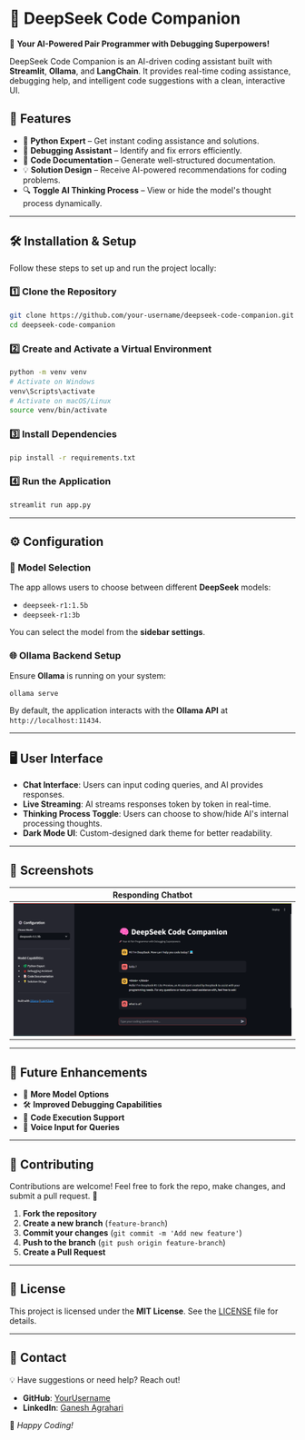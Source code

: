 # 🧠 DeepSeek Code Companion

🚀 **Your AI-Powered Pair Programmer with Debugging Superpowers!**

DeepSeek Code Companion is an AI-driven coding assistant built with **Streamlit**, **Ollama**, and **LangChain**. It provides real-time coding assistance, debugging help, and intelligent code suggestions with a clean, interactive UI.

## 🌟 Features

- 🐍 **Python Expert** – Get instant coding assistance and solutions.
- 🐞 **Debugging Assistant** – Identify and fix errors efficiently.
- 📝 **Code Documentation** – Generate well-structured documentation.
- 💡 **Solution Design** – Receive AI-powered recommendations for coding problems.
- 🔍 **Toggle AI Thinking Process** – View or hide the model's thought process dynamically.

---

## 🛠️ Installation & Setup

Follow these steps to set up and run the project locally:

### 1️⃣ Clone the Repository
```sh
git clone https://github.com/your-username/deepseek-code-companion.git
cd deepseek-code-companion
```

### 2️⃣ Create and Activate a Virtual Environment
```sh
python -m venv venv
# Activate on Windows
venv\Scripts\activate
# Activate on macOS/Linux
source venv/bin/activate
```

### 3️⃣ Install Dependencies
```sh
pip install -r requirements.txt
```

### 4️⃣ Run the Application
```sh
streamlit run app.py
```

---

## ⚙️ Configuration

### 📌 Model Selection
The app allows users to choose between different **DeepSeek** models:
- `deepseek-r1:1.5b`
- `deepseek-r1:3b`

You can select the model from the **sidebar settings**.

### 🌐 Ollama Backend Setup
Ensure **Ollama** is running on your system:
```sh
ollama serve
```
By default, the application interacts with the **Ollama API** at `http://localhost:11434`.

---

## 🖥️ User Interface
- **Chat Interface**: Users can input coding queries, and AI provides responses.
- **Live Streaming**: AI streams responses token by token in real-time.
- **Thinking Process Toggle**: Users can choose to show/hide AI's internal processing thoughts.
- **Dark Mode UI**: Custom-designed dark theme for better readability.

---
  

## 📸 Screenshots  
| Responding Chatbot |  
|-------------------|  
| ![Final Response](assets/final_response.png) |  

---

## 📌 Future Enhancements
- 🔄 **More Model Options**
- 🛠️ **Improved Debugging Capabilities**
- 💾 **Code Execution Support**
- 🤖 **Voice Input for Queries**

---

## 🤝 Contributing
Contributions are welcome! Feel free to fork the repo, make changes, and submit a pull request. 🚀

1. **Fork the repository**
2. **Create a new branch** (`feature-branch`)
3. **Commit your changes** (`git commit -m 'Add new feature'`)
4. **Push to the branch** (`git push origin feature-branch`)
5. **Create a Pull Request**

---

## 📜 License
This project is licensed under the **MIT License**. See the [LICENSE](LICENSE) file for details.

---

## 📩 Contact
💡 Have suggestions or need help? Reach out!
- **GitHub**: [YourUsername](https://github.com/ganeshagrahari)
- **LinkedIn**: [Ganesh Agrahari](https://www.linkedin.com/in/ganesh-agrahari-727746263/)

🚀 *Happy Coding!*

